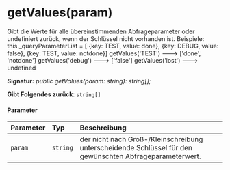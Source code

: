 # <a name="getvaluesparam"></a>getValues(param)




Gibt die Werte für alle übereinstimmenden Abfrageparameter oder undefiniert zurück, wenn der Schlüssel nicht vorhanden ist. Beispiele: this._queryParameterList = [ {key: TEST, value: done}, {key: DEBUG, value: false}, {key: TEST, value: notdone}] getValues('TEST') ---> ['done', 'notdone'] getValues('debug') ---> ['false'] getValues('lost') ---> undefined

**Signatur:** _public getValues(param: string): string[];_

**Gibt Folgendes zurück**: `string[]`





#### <a name="parameters"></a>Parameter


| Parameter       | Typ    | Beschreibung |
|:-------------|:---------------|:------------|
| `param`    | `string` | der nicht nach Groß-/Kleinschreibung unterscheidende Schlüssel für den gewünschten Abfrageparameterwert. |


